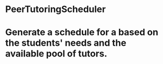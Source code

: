 # PeerTutoringScheduler

# Generate a schedule for a based on the students' needs and the available pool of tutors.
